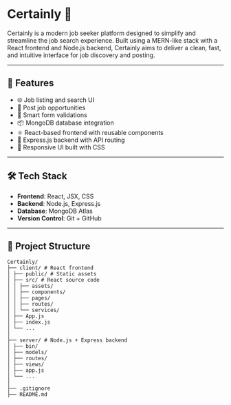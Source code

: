 # Certainly 💼

Certainly is a modern job seeker platform designed to simplify and streamline the job search experience. Built using a MERN-like stack with a React frontend and Node.js backend, Certainly aims to deliver a clean, fast, and intuitive interface for job discovery and posting.

---

## 🚀 Features

- 🌐 Job listing and search UI
- 📝 Post job opportunities
- 🧠 Smart form validations
- 📦 MongoDB database integration
- ⚛️ React-based frontend with reusable components
- 🔧 Express.js backend with API routing
- 🎨 Responsive UI built with CSS

---

## 🛠 Tech Stack

- **Frontend**: React, JSX, CSS
- **Backend**: Node.js, Express.js
- **Database**: MongoDB Atlas
- **Version Control**: Git + GitHub

---

## 📁 Project Structure

```
Certainly/
├── client/ # React frontend
│ ├── public/ # Static assets
│ ├── src/ # React source code
│ │ ├── assets/
│ │ ├── components/
│ │ ├── pages/
│ │ ├── routes/
│ │ └── services/
│ ├── App.js
│ ├── index.js
│ └── ...
│
├── server/ # Node.js + Express backend
│ ├── bin/
│ ├── models/
│ ├── routes/
│ ├── views/
│ ├── app.js
│ └── ...
│
├── .gitignore
├── README.md
```
